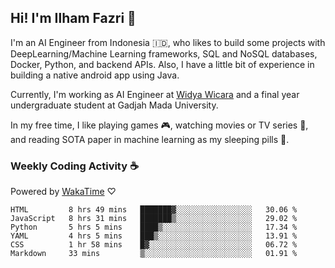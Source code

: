 ## Hi! I'm Ilham Fazri 👋

I'm an AI Engineer from Indonesia 🇮🇩, who likes to build some projects with DeepLearning/Machine Learning frameworks, SQL and NoSQL databases, Docker, Python, and backend APIs. Also, I have a little bit of experience in building a native android app using Java.

Currently, I'm working as AI Engineer at [Widya Wicara](https://widyawicara.com) and a final year undergraduate student at Gadjah Mada University. 

In my free time, I like playing games 🎮, watching movies or TV series 🍿, and reading SOTA paper in machine learning as my sleeping pills 💊. 

### Weekly Coding Activity ☕
Powered by [WakaTime](https://wakatime.com/) ♡
<!--START_SECTION:waka-->

```text
HTML         8 hrs 49 mins   ███████▓░░░░░░░░░░░░░░░░░   30.06 %
JavaScript   8 hrs 31 mins   ███████▒░░░░░░░░░░░░░░░░░   29.02 %
Python       5 hrs 5 mins    ████▒░░░░░░░░░░░░░░░░░░░░   17.34 %
YAML         4 hrs 5 mins    ███▒░░░░░░░░░░░░░░░░░░░░░   13.91 %
CSS          1 hr 58 mins    █▓░░░░░░░░░░░░░░░░░░░░░░░   06.72 %
Markdown     33 mins         ▒░░░░░░░░░░░░░░░░░░░░░░░░   01.91 %
```

<!--END_SECTION:waka-->
